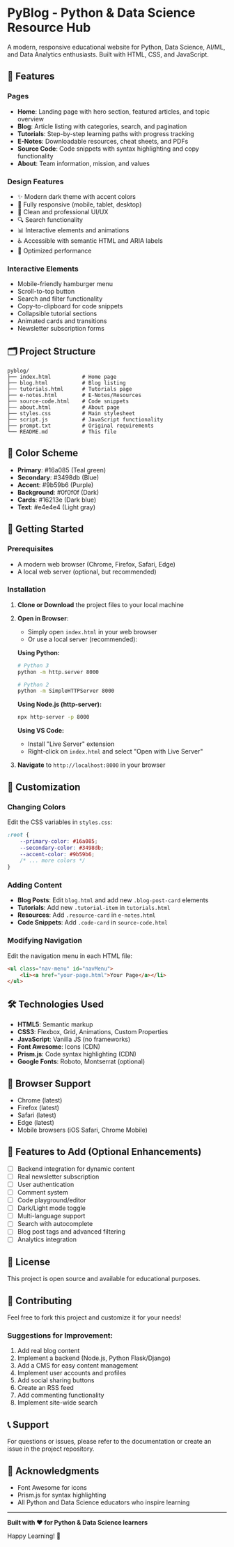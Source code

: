 # PyBlog - Python & Data Science Resource Hub

A modern, responsive educational website for Python, Data Science, AI/ML, and Data Analytics enthusiasts. Built with HTML, CSS, and JavaScript.

## 🌟 Features

### Pages
- **Home**: Landing page with hero section, featured articles, and topic overview
- **Blog**: Article listing with categories, search, and pagination
- **Tutorials**: Step-by-step learning paths with progress tracking
- **E-Notes**: Downloadable resources, cheat sheets, and PDFs
- **Source Code**: Code snippets with syntax highlighting and copy functionality
- **About**: Team information, mission, and values

### Design Features
- ✨ Modern dark theme with accent colors
- 📱 Fully responsive (mobile, tablet, desktop)
- 🎨 Clean and professional UI/UX
- 🔍 Search functionality
- 📊 Interactive elements and animations
- ♿ Accessible with semantic HTML and ARIA labels
- 🚀 Optimized performance

### Interactive Elements
- Mobile-friendly hamburger menu
- Scroll-to-top button
- Search and filter functionality
- Copy-to-clipboard for code snippets
- Collapsible tutorial sections
- Animated cards and transitions
- Newsletter subscription forms

## 🗂️ Project Structure

```
pyblog/
├── index.html          # Home page
├── blog.html           # Blog listing
├── tutorials.html      # Tutorials page
├── e-notes.html        # E-Notes/Resources
├── source-code.html    # Code snippets
├── about.html          # About page
├── styles.css          # Main stylesheet
├── script.js           # JavaScript functionality
├── prompt.txt          # Original requirements
└── README.md           # This file
```

## 🎨 Color Scheme

- **Primary**: #16a085 (Teal green)
- **Secondary**: #3498db (Blue)
- **Accent**: #9b59b6 (Purple)
- **Background**: #0f0f0f (Dark)
- **Cards**: #16213e (Dark blue)
- **Text**: #e4e4e4 (Light gray)

## 🚀 Getting Started

### Prerequisites
- A modern web browser (Chrome, Firefox, Safari, Edge)
- A local web server (optional, but recommended)

### Installation

1. **Clone or Download** the project files to your local machine

2. **Open in Browser**:
   - Simply open `index.html` in your web browser
   - Or use a local server (recommended):
   
   **Using Python:**
   ```bash
   # Python 3
   python -m http.server 8000
   
   # Python 2
   python -m SimpleHTTPServer 8000
   ```
   
   **Using Node.js (http-server):**
   ```bash
   npx http-server -p 8000
   ```
   
   **Using VS Code:**
   - Install "Live Server" extension
   - Right-click on `index.html` and select "Open with Live Server"

3. **Navigate** to `http://localhost:8000` in your browser

## 📝 Customization

### Changing Colors
Edit the CSS variables in `styles.css`:
```css
:root {
    --primary-color: #16a085;
    --secondary-color: #3498db;
    --accent-color: #9b59b6;
    /* ... more colors */
}
```

### Adding Content
- **Blog Posts**: Edit `blog.html` and add new `.blog-post-card` elements
- **Tutorials**: Add new `.tutorial-item` in `tutorials.html`
- **Resources**: Add `.resource-card` in `e-notes.html`
- **Code Snippets**: Add `.code-card` in `source-code.html`

### Modifying Navigation
Edit the navigation menu in each HTML file:
```html
<ul class="nav-menu" id="navMenu">
    <li><a href="your-page.html">Your Page</a></li>
</ul>
```

## 🛠️ Technologies Used

- **HTML5**: Semantic markup
- **CSS3**: Flexbox, Grid, Animations, Custom Properties
- **JavaScript**: Vanilla JS (no frameworks)
- **Font Awesome**: Icons (CDN)
- **Prism.js**: Code syntax highlighting (CDN)
- **Google Fonts**: Roboto, Montserrat (optional)

## 📱 Browser Support

- Chrome (latest)
- Firefox (latest)
- Safari (latest)
- Edge (latest)
- Mobile browsers (iOS Safari, Chrome Mobile)

## 🔧 Features to Add (Optional Enhancements)

- [ ] Backend integration for dynamic content
- [ ] Real newsletter subscription
- [ ] User authentication
- [ ] Comment system
- [ ] Code playground/editor
- [ ] Dark/Light mode toggle
- [ ] Multi-language support
- [ ] Search with autocomplete
- [ ] Blog post tags and advanced filtering
- [ ] Analytics integration

## 📄 License

This project is open source and available for educational purposes.

## 🤝 Contributing

Feel free to fork this project and customize it for your needs!

### Suggestions for Improvement:
1. Add real blog content
2. Implement a backend (Node.js, Python Flask/Django)
3. Add a CMS for easy content management
4. Implement user accounts and profiles
5. Add social sharing buttons
6. Create an RSS feed
7. Add commenting functionality
8. Implement site-wide search

## 📞 Support

For questions or issues, please refer to the documentation or create an issue in the project repository.

## 🎉 Acknowledgments

- Font Awesome for icons
- Prism.js for syntax highlighting
- All Python and Data Science educators who inspire learning

---

**Built with ❤️ for Python & Data Science learners**

Happy Learning! 🚀

